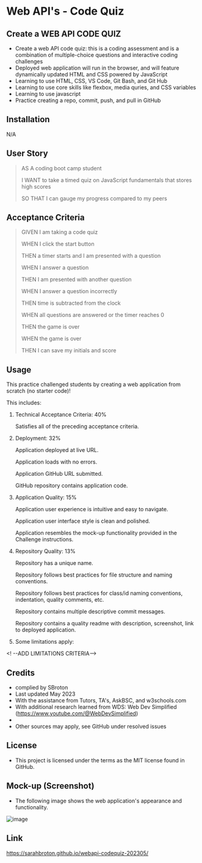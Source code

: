 # Web API's - Code Quiz

## Create a WEB API CODE QUIZ

- Create a web API code quiz: this is a coding assessment and is a combination of multiple-choice questions and interactive coding challenges
- Deployed web application will run in the browser, and will feature dynamically updated HTML and CSS powered by JavaScript
- Learning to use HTML, CSS, VS Code, Git Bash, and Git Hub
- Learning to use core skills like flexbox, media quries, and CSS variables
- Learning to use javascript
- Practice creating a repo, commit, push, and pull in GitHub

## Installation

N/A

## User Story

>AS A coding boot camp student
>
>I WANT to take a timed quiz on JavaScript fundamentals that stores high scores
>
>SO THAT I can gauge my progress compared to my peers

## Acceptance Criteria

>GIVEN I am taking a code quiz
>
>WHEN I click the start button
>
>THEN a timer starts and I am presented with a question
>
>WHEN I answer a question
>
>THEN I am presented with another question
>
>WHEN I answer a question incorrectly
>
>THEN time is subtracted from the clock
>
>WHEN all questions are answered or the timer reaches 0
>
>THEN the game is over
>
>WHEN the game is over
>
>THEN I can save my initials and score

## Usage

This practice challenged students by creating a web application from scratch (no starter code)!

This includes:

1.  Technical Acceptance Criteria: 40%

    Satisfies all of the preceding acceptance criteria.
>
2. Deployment: 32%
    
    Application deployed at live URL.

    Application loads with no errors.

    Application GitHub URL submitted.

    GitHub repository contains application code.
>
3. Application Quality: 15%
    
    Application user experience is intuitive and easy to navigate.

    Application user interface style is clean and polished.

    Application resembles the mock-up functionality provided in the Challenge instructions.
>    
4. Repository Quality: 13%
    
    Repository has a unique name.

    Repository follows best practices for file structure and naming conventions.

    Repository follows best practices for class/id naming conventions, indentation, quality comments, etc.

    Repository contains multiple descriptive commit messages.

    Repository contains a quality readme with description, screenshot, link to deployed application.
>
5. Some limitations apply:

 <!  --ADD LIMITATIONS CRITERIA-->       

## Credits
- complied by SBroton
- Last updated May 2023
- With the assistance from Tutors, TA's, AskBSC, and w3schools.com
- With additional research learned from WDS: Web Dev Simplified (https://www.youtube.com/@WebDevSimplified)
- 
- Other sources may apply, see GitHub under resolved issues

## License
- This project is licensed under the terms as the MIT license found in GitHub.

## Mock-up (Screenshot)
- The following image shows the web application's appearance and functionality. 

![image](https://github.com/sarahbroton/webapi-codequiz-202305/assets/130716239/59f96795-e911-46ec-9772-2934c5d8243b)

## Link

https://sarahbroton.github.io/webapi-codequiz-202305/